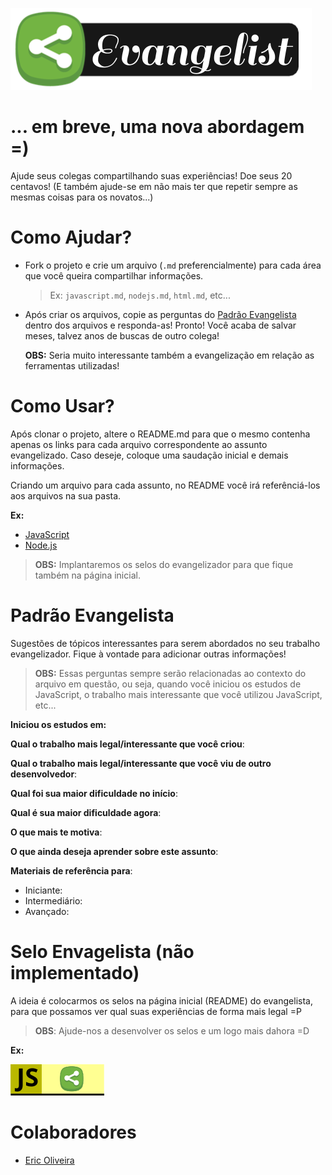 ![Evangelist](img/evangelist-logo.png)

# ... em breve, uma nova abordagem =)

Ajude seus colegas compartilhando suas experiências! Doe seus 20 centavos! (E também ajude-se em não mais ter que repetir sempre as mesmas coisas para os novatos...)

# Como Ajudar?

* Fork o projeto e crie um arquivo (`.md` preferencialmente) para cada área que você queira compartilhar informações.

	> Ex: `javascript.md`, `nodejs.md`, `html.md`, etc...

* Após criar os arquivos, copie as perguntas do [Padrão Evangelista](https://github.com/eoop/evangelist#padr%C3%A3o-evangelista) dentro dos arquivos e responda-as! Pronto! Você acaba de salvar meses, talvez anos de buscas de outro colega!

	**OBS:** Seria muito interessante também a evangelização em relação as ferramentas utilizadas!

# Como Usar?

Após clonar o projeto, altere o README.md para que o mesmo contenha apenas os links para cada arquivo correspondente ao assunto evangelizado. Caso deseje, coloque uma saudação inicial e demais informações.

Criando um arquivo para cada assunto, no README você irá referênciá-los aos arquivos na sua pasta.

**Ex:** 
* [JavaScript](javascript.md)
* [Node.js](nodejs.md)

> **OBS:** Implantaremos os selos do evangelizador para que fique também na página inicial.

# Padrão Evangelista

Sugestões de tópicos interessantes para serem abordados no seu trabalho evangelizador. Fique à vontade para adicionar outras informações!

> **OBS:** Essas perguntas sempre serão relacionadas ao contexto do arquivo em questão, ou seja, quando você iniciou os estudos de JavaScript, o trabalho mais interessante que você utilizou JavaScript, etc...

**Iniciou os estudos em:**

**Qual o trabalho mais legal/interessante que você criou**:

**Qual o trabalho mais legal/interessante que você viu de outro desenvolvedor**:

**Qual foi sua maior dificuldade no início**:

**Qual é sua maior dificuldade agora**:

**O que mais te motiva**:

**O que ainda deseja aprender sobre este assunto**:

**Materiais de referência para**:

* Iniciante:
* Intermediário:
* Avançado:

# Selo Envagelista (não implementado)

A ideia é colocarmos os selos na página inicial (README) do evangelista, para que possamos ver qual suas experiências de forma mais legal =P

> **OBS**: Ajude-nos a desenvolver os selos e um logo mais dahora =D

**Ex:**

![Js Evangelist](img/js-evangelist.png)

# Colaboradores

* [Eric Oliveira](https://github.com/eoop/eo_op)
